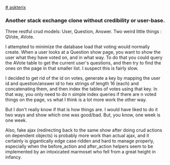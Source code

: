 [# askterix](https://askterix.herokuapp.com/)
### Another stack exchange clone without credibility or user-base.

Three restful crud models: User, Question, Answer. Two weird little things : QVote, AVote.

I attempted to minimize the database load that voting would normally create. When a user looks
at a Question show page, you want to show the user what they have voted on, and in what way. To do that
you could query the AVote table to get the current user's questions, and then try to find the ones on the page in that smaller list. I suspect this is fairly slow.

I decided to get rid of the id on votes, generate a key by mapping the user id and question/answer id to
hex strings of length 16 (each) and concatenating them, and then index the tables of votes using that key. In that way, you only need to do n simple index queries if there are n voted things on the page, vs
what I think is a lot more work the other way.

But I don't really know if that is how things are. I would have liked to do it two ways and show which
one was good/bad. But, you know, one week is one week.

Also, fake ajax (redirecting back to the same show after doing crud actions on dependent objects) is probably more work than actual ajax, and it certainly is gigantically edge case ridden and hard to manage properly, especially when the before_action and after_action helpers seem to be implemented by an intoxicated marmoset who fell from a great height in infancy.
